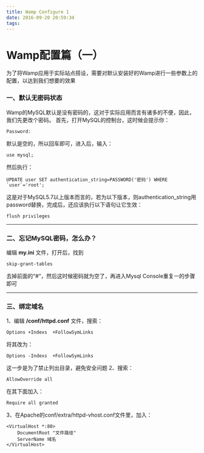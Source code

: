 ```yaml
---
title: Wamp Configure 1
date: 2016-09-20 20:59:34
tags:
---
```

# Wamp配置篇（一）
为了将Wamp应用于实际站点搭设，需要对默认安装好的Wamp进行一些参数上的配置，以达到我们想要的效果

### 一、默认无密码状态
Wamp的MySQL默认是没有密码的，这对于实际应用而言有诸多的不便，因此，我们先更改个密码。
首先，打开MySQL的控制台，这时候会提示你：
```
Password:
```
默认是空的，所以回车即可，进入后，输入：
```
use mysql;
```
然后执行：
```
UPDATE user SET authentication_string=PASSWORD('密码') WHERE `user`='root';
```
这是对于MySQL5.7以上版本而言的，若为以下版本，则authentication_string用password替换，完成后，还应该执行以下语句让它生效：
```
flush privileges
```

----

### 二、忘记MySQL密码，怎么办？
编辑 **my.ini** 文件，打开后，找到
```
skip-grant-tables
```
去掉前面的“#“，然后这时候密码就为空了，再进入Mysql Console重复一的步骤即可

----

### 三、绑定域名
1、编辑 **/conf/httpd.conf** 文件，搜索：
```
Options +Indexs  +FollowSymLinks
```
将其改为：
```
Options -Indexs  +FollowSymLinks
```
这一步是为了禁止列出目录，避免安全问题
2、搜索：
```
AllowOverride all
```
在其下面加入：
```
Require all granted
```
3、在Apache的conf/extra/httpd-vhost.conf文件里，加入：
```
<VirtualHost *:80>
    DocumentRoot "文件路径"
    ServerName 域名
</VirtualHost>
```